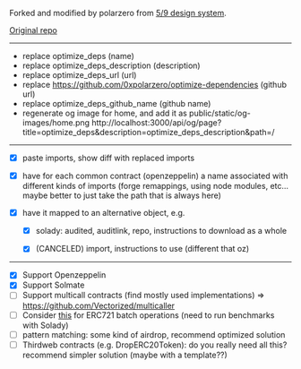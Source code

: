 Forked and modified by polarzero from [5/9 design system](https://fiveoutofnine.com).

[Original repo](https://github.com/fiveoutofnine/www)

---

- replace optimize_deps (name)
- replace optimize_deps_description (description)
- replace optimize_deps_url (url)
- replace https://github.com/0xpolarzero/optimize-dependencies (github url)
- replace optimize_deps_github_name (github name)
- regenerate og image for home, and add it as public/static/og-images/home.png
  http://localhost:3000/api/og/page?title=optimize_deps&description=optimize_deps_description&path=/

---

- [x] paste imports, show diff with replaced imports
- [x] have for each common contract (openzeppelin) a name associated with different kinds of imports (forge remappings, using node modules, etc... maybe better to just take the path that is always here)
- [x] have it mapped to an alternative object, e.g.

  - [x] solady: audited, auditlink, repo, instructions to download as a whole

  - [x] (CANCELED) import, instructions to use (different that oz)

---

- [x] Support Openzeppelin
- [x] Support Solmate
- [ ] Support multicall contracts (find mostly used implementations) => https://github.com/Vectorized/multicaller
- [ ] Consider [this](https://github.com/lambdalf-dev/ethereum-contracts) for ERC721 batch operations (need to run benchmarks with Solady)
- [ ] pattern matching: some kind of airdrop, recommend optimized solution
- [ ] Thirdweb contracts (e.g. DropERC20Token): do you really need all this? recommend simpler solution (maybe with a template??)
